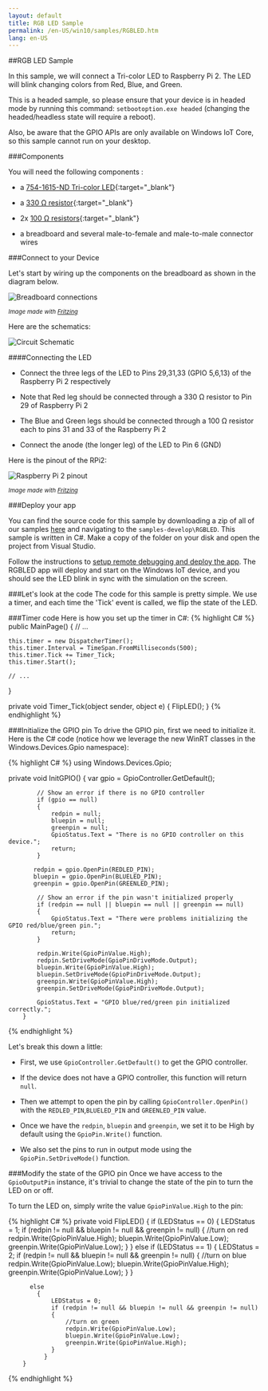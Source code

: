 ```yaml
---
layout: default
title: RGB LED Sample
permalink: /en-US/win10/samples/RGBLED.htm
lang: en-US
---
```


##RGB LED Sample

In this sample, we will connect a Tri-color LED to Raspberry Pi 2. The LED will blink changing colors from Red, Blue, and Green.

This is a headed sample, so please ensure that your device is in headed
mode by running this command: `setbootoption.exe headed` (changing the headed/headless state will require a reboot).

Also, be aware that the GPIO APIs are only available on Windows IoT Core, so this sample cannot run on your desktop.


###Components

You will need the following components :

* a [754-1615-ND Tri-color LED](http://www.digikey.com/product-detail/en/WP154A4SUREQBFZGC/754-1615-ND/3084119){:target="_blank"}

* a [330 &#x2126; resistor](http://www.digikey.com/product-detail/en/CFR-25JB-52-330R/330QBK-ND/1636){:target="_blank"}

* 2x [100 &#x2126; resistors](http://www.digikey.com/product-detail/en/CFR-25JB-52-100R/100QBK-ND/246){:target="_blank"}

* a breadboard and several male-to-female and male-to-male connector wires

###Connect to your Device

Let's start by wiring up the components on the breadboard as shown in the diagram below.

![Breadboard connections]({{site.baseurl}}/images/RGBLED/RGBLED_bb.png)

<sub>*Image made with [Fritzing](http://fritzing.org/)*</sub>

Here are the schematics:

![Circuit Schematic]({{site.baseurl}}/images/RGBLED/RGBLED-schematic_schem.png)

####Connecting the LED

* Connect the three legs of the LED to Pins 29,31,33 (GPIO 5,6,13) of the Raspberry Pi 2 respectively

* Note that Red leg should be connected through a 330 &#x2126; resistor to Pin 29 of Raspberry Pi 2

* The Blue and Green legs should be connected through a 100 &#x2126; resistor each to pins 31 and 33 of the Raspberry Pi 2

* Connect the anode (the longer leg) of the LED to Pin 6 (GND)

Here is the pinout of the RPi2:

![Raspberry Pi 2 pinout]({{site.baseurl}}/images/PinMappings/RP2_Pinout.png)

<sub>*Image made with [Fritzing](http://fritzing.org/)*</sub>

###Deploy your app

You can find the source code for this sample by downloading a zip of all of our samples [here](https://github.com/ms-iot/samples/archive/develop.zip) and navigating to the `samples-develop\RGBLED`.  This sample is written in C#. Make a copy of the folder on your disk and open the project from Visual Studio.

Follow the instructions to [setup remote debugging and deploy the app]({{site.baseurl}}/{{page.lang}}/win10/AppDeployment.htm#csharp). The RGBLED app will deploy and start on the Windows IoT device, and you should see the LED blink in sync with the simulation on the screen.

###Let's look at the code
The code for this sample is pretty simple. We use a timer, and each time the 'Tick' event is called, we flip the state of the LED.

###Timer code
Here is how you set up the timer in C#:
{% highlight C# %}
public MainPage()
{
    // ...

    this.timer = new DispatcherTimer();
    this.timer.Interval = TimeSpan.FromMilliseconds(500);
    this.timer.Tick += Timer_Tick;
    this.timer.Start();

    // ...
}

private void Timer_Tick(object sender, object e)
{
    FlipLED();
}
{% endhighlight %}

###Initialize the GPIO pin
To drive the GPIO pin, first we need to initialize it. Here is the C# code (notice how we leverage the new WinRT classes in the Windows.Devices.Gpio namespace):

{% highlight C# %}
using Windows.Devices.Gpio;

private void InitGPIO()
        {
            var gpio = GpioController.GetDefault();

            // Show an error if there is no GPIO controller
            if (gpio == null)
            {
                redpin = null;
                bluepin = null;
                greenpin = null;
                GpioStatus.Text = "There is no GPIO controller on this device.";
                return;
            }

           redpin = gpio.OpenPin(REDLED_PIN);
           bluepin = gpio.OpenPin(BLUELED_PIN);
           greenpin = gpio.OpenPin(GREENLED_PIN);

            // Show an error if the pin wasn't initialized properly
            if (redpin == null || bluepin == null || greenpin == null)
            {
                GpioStatus.Text = "There were problems initializing the GPIO red/blue/green pin.";
                return;
            }

            redpin.Write(GpioPinValue.High);
            redpin.SetDriveMode(GpioPinDriveMode.Output);
            bluepin.Write(GpioPinValue.High);
            bluepin.SetDriveMode(GpioPinDriveMode.Output);
            greenpin.Write(GpioPinValue.High);
            greenpin.SetDriveMode(GpioPinDriveMode.Output);

            GpioStatus.Text = "GPIO blue/red/green pin initialized correctly.";
        }
{% endhighlight %}

Let's break this down a little:

* First, we use `GpioController.GetDefault()` to get the GPIO controller.

* If the device does not have a GPIO controller, this function will return `null`.

* Then we attempt to open the pin by calling `GpioController.OpenPin()` with the `REDLED_PIN`,`BLUELED_PIN` and `GREENLED_PIN` value.

* Once we have the `redpin`, `bluepin` and `greenpin`, we set it to be High by default using the `GpioPin.Write()` function.

* We also set the pins to run in output mode using the `GpioPin.SetDriveMode()` function.


###Modify the state of the GPIO pin
Once we have access to the `GpioOutputPin` instance, it's trivial to change the state of the pin to turn the LED on or off.

To turn the LED on, simply write the value `GpioPinValue.High` to the pin:


{% highlight C# %}
private void FlipLED()
        {
            if (LEDStatus == 0)
            {
               LEDStatus = 1;
                if (redpin != null && bluepin != null && greenpin != null)
                {
                    //turn on red
                    redpin.Write(GpioPinValue.High);
                    bluepin.Write(GpioPinValue.Low);
                    greenpin.Write(GpioPinValue.Low);
                }
            }
            else if (LEDStatus == 1)
            {
                LEDStatus = 2;
                if (redpin != null && bluepin != null && greenpin != null)
                {
                    //turn on blue
                    redpin.Write(GpioPinValue.Low);
                    bluepin.Write(GpioPinValue.High);
                    greenpin.Write(GpioPinValue.Low);
                }
            }

          else
            {
                LEDStatus = 0;
                if (redpin != null && bluepin != null && greenpin != null)
                {
                    //turn on green
                    redpin.Write(GpioPinValue.Low);
                    bluepin.Write(GpioPinValue.Low);
                    greenpin.Write(GpioPinValue.High);
                }
              }
        }
{% endhighlight %}
